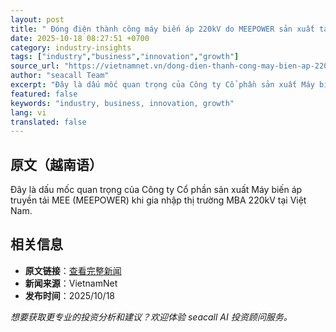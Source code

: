 ```yaml
---
layout: post
title: " Đóng điện thành công máy biến áp 220kV do MEEPOWER sản xuất tại trạm Bình Tân "
date: 2025-10-18 08:27:51 +0700
category: industry-insights
tags: ["industry","business","innovation","growth"]
source_url: "https://vietnamnet.vn/dong-dien-thanh-cong-may-bien-ap-220kv-do-meepower-san-xuat-tai-tram-binh-tan-2454035.html"
author: "seacall Team"
excerpt: "Đây là dấu mốc quan trọng của Công ty Cổ phần sản xuất Máy biến áp truyền tải MEE (MEEPOWER) khi gia nhập thị trường MBA 220kV tại Việt Nam...."
featured: false
keywords: "industry, business, innovation, growth"
lang: vi
translated: false
---
```


## 原文（越南语）

Đây là dấu mốc quan trọng của Công ty Cổ phần sản xuất Máy biến áp truyền tải MEE (MEEPOWER) khi gia nhập thị trường MBA 220kV tại Việt Nam.

## 相关信息

- **原文链接**：[查看完整新闻](https://vietnamnet.vn/dong-dien-thanh-cong-may-bien-ap-220kv-do-meepower-san-xuat-tai-tram-binh-tan-2454035.html)
- **新闻来源**：VietnamNet
- **发布时间**：2025/10/18

*想要获取更专业的投资分析和建议？欢迎体验 seacall AI 投资顾问服务。*